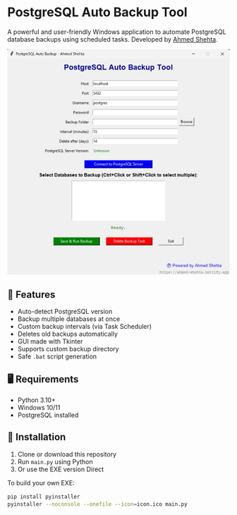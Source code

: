 # PostgreSQL Auto Backup Tool

A powerful and user-friendly Windows application to automate PostgreSQL database backups using scheduled tasks. Developed by [Ahmed Shehta](https://ahmed-shehta.netlify.app).

![App Screenshot](https://github.com/ashehta700/postgresql-auto-backup-tool/blob/main/PostgreSQLBackup.jpg)

## 🚀 Features

- Auto-detect PostgreSQL version
- Backup multiple databases at once
- Custom backup intervals (via Task Scheduler)
- Deletes old backups automatically
- GUI made with Tkinter
- Supports custom backup directory
- Safe `.bat` script generation

## 🖥️ Requirements

- Python 3.10+
- Windows 10/11
- PostgreSQL installed

## 🔧 Installation

1. Clone or download this repository
2. Run `main.py` using Python
3. Or use the EXE version Direct 

To build your own EXE:
```bash
pip install pyinstaller
pyinstaller --noconsole --onefile --icon=icon.ico main.py

